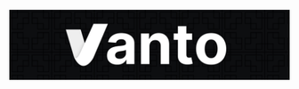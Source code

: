 [![vanto](https://raw.githubusercontent.com/jsstoni/jsstoni/098d16a64efbe510579de97102591d609569ca35/Banner%20Github.svg)
](https://raw.githubusercontent.com/jsstoni/jsstoni/a0e16914c009cfbd6d864048fe7118570e166174/Banner%20Github.svg)
